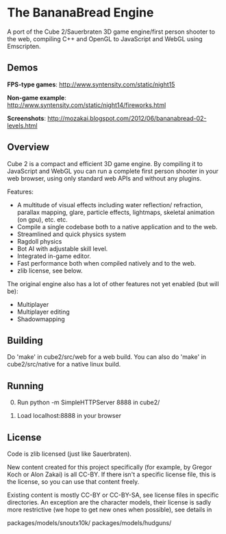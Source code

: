
The BananaBread Engine
======================

A port of the Cube 2/Sauerbraten 3D game engine/first person shooter to the
web, compiling C++ and OpenGL to JavaScript and WebGL using Emscripten.

Demos
-----

**FPS-type games**: http://www.syntensity.com/static/night15

**Non-game example**: http://www.syntensity.com/static/night14/fireworks.html

**Screenshots**: http://mozakai.blogspot.com/2012/06/bananabread-02-levels.html


Overview
--------

Cube 2 is a compact and efficient 3D game engine. By compiling it
to JavaScript and WebGL you can run a complete first person
shooter in your web browser, using only standard web APIs and
without any plugins.

Features:

 * A multitude of visual effects including water reflection/
   refraction, parallax mapping, glare, particle effects,
   lightmaps, skeletal animation (on gpu), etc. etc.
 * Compile a single codebase both to a native application and to
   the web.
 * Streamlined and quick physics system
  * Ragdoll physics
 * Bot AI with adjustable skill level.
 * Integrated in-game editor.
 * Fast performance both when compiled natively and to the web.
 * zlib license, see below.

The original engine also has a lot of other features not yet
enabled (but will be):

 * Multiplayer
  * Multiplayer editing
 * Shadowmapping


Building
--------

Do 'make' in cube2/src/web for a web build. You can also do 'make' in
cube2/src/native for a native linux build.


Running
-------

0. Run
     python -m SimpleHTTPServer 8888
   in cube2/

1. Load localhost:8888 in your browser


License
-------

Code is zlib licensed (just like Sauerbraten).

New content created for this project specifically (for example, by
Gregor Koch or Alon Zakai) is all CC-BY. If there isn't a specific
license file, this is the license, so you can use that content
freely.

Existing content is mostly CC-BY or CC-BY-SA, see license files in
specific directories. An exception are the character models, their license
is sadly more restrictive (we hope to get new ones when possible), see
details in

  packages/models/snoutx10k/
  packages/models/hudguns/

